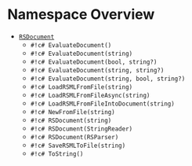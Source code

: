 # Namespace Overview
* [`RSDocument`](RSDocument.md)
    - `#!c# EvaluateDocument()`
    - `#!c# EvaluateDocument(string)`
    - `#!c# EvaluateDocument(bool, string?)`
    - `#!c# EvaluateDocument(string, string?)`
    - `#!c# EvaluateDocument(string, bool, string?)`
    - `#!c# LoadRSMLFromFile(string)`
    - `#!c# LoadRSMLFromFileAsync(string)`
    - `#!c# LoadRSMLFromFileIntoDocument(string)`
    - `#!c# NewFromFile(string)`
    - `#!c# RSDocument(string)`
    - `#!c# RSDocument(StringReader)`
    - `#!c# RSDocument(RSParser)`
    - `#!c# SaveRSMLToFile(string)`
    - `#!c# ToString()`
